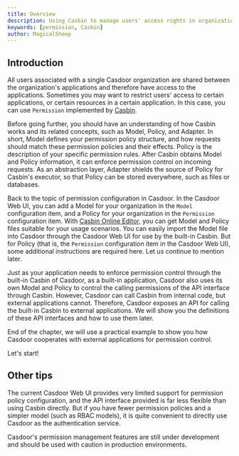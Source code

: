 ```yaml
---
title: Overview
description: Using Casbin to manage users' access rights in organization
keywords: [permission, Casbin]
author: MagicalSheep
---
```


## Introduction

All users associated with a single Casdoor organization are shared between the organization's applications and therefore have access to the applications. Sometimes you may want to restrict users' access to certain applications, or certain resources in a certain application. In this case, you can use `Permission` implemented by [Casbin](https://casbin.io/). 

Before going further, you should have an understanding of how Casbin works and its related concepts, such as Model, Policy, and Adapter. In short, Model defines your permission policy structure, and how requests should match these permission policies and their effects. Policy is the description of your specific permission rules. After Casbin obtains Model and Policy information, it can enforce permission control on incoming requests. As an abstraction layer, Adapter shields the source of Policy for Casbin's executor, so that Policy can be stored everywhere, such as files or databases. 

Back to the topic of permission configuration in Casdoor. In the Casdoor Web UI, you can add a Model for your organization in the `Model` configuration item, and a Policy for your organization in the `Permission` configuration item. With [Casbin Online Editor](https://casbin.org/casbin-editor/), you can get Model and Policy files suitable for your usage scenarios. You can easily import the Model file into Casdoor through the Casdoor Web UI for use by the built-in Casbin. But for Policy (that is, the `Permission` configuration item in the Casdoor Web UI), some additional instructions are required here. Let us continue to mention later. 

Just as your application needs to enforce permission control through the built-in Casbin of Casdoor, as a built-in application, Casdoor also uses its own Model and Policy to control the calling permissions of the API interface through Casbin. However, Casdoor can call Casbin from internal code, but external applications cannot. Therefore, Casdoor exposes an API for calling the built-in Casbin to external applications. We will show you the definitions of these API interfaces and how to use them later.

End of the chapter, we will use a practical example to show you how Casdoor cooperates with external applications for permission control. 

Let's start!

## Other tips

The current Casdoor Web UI provides very limited support for permission policy configuration, and the API interface provided is far less flexible than using Casbin directly. But if you have fewer permission policies and a simpler model (such as RBAC models), it is quite convenient to directly use Casdoor as the authentication service. 

Casdoor's permission management features are still under development and should be used with caution in production environments. 